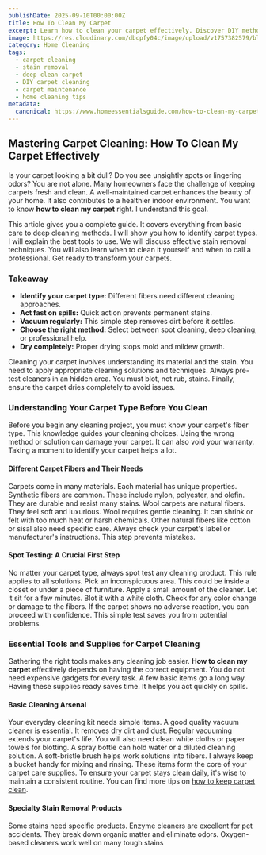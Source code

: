 ```yaml
---
publishDate: 2025-09-10T00:00:00Z
title: How To Clean My Carpet
excerpt: Learn how to clean your carpet effectively. Discover DIY methods, professional tips, and stain removal tricks to keep your carpet fresh and clean.
image: https://res.cloudinary.com/dbcpfy04c/image/upload/v1757382579/blog_image_1757382578_rnznnm.webp
category: Home Cleaning
tags:
  - carpet cleaning
  - stain removal
  - deep clean carpet
  - DIY carpet cleaning
  - carpet maintenance
  - home cleaning tips
metadata:
  canonical: https://www.homeessentialsguide.com/how-to-clean-my-carpet
---
```


## Mastering Carpet Cleaning: How To Clean My Carpet Effectively

Is your carpet looking a bit dull? Do you see unsightly spots or lingering odors? You are not alone. Many homeowners face the challenge of keeping carpets fresh and clean. A well-maintained carpet enhances the beauty of your home. It also contributes to a healthier indoor environment. You want to know **how to clean my carpet** right. I understand this goal.

This article gives you a complete guide. It covers everything from basic care to deep cleaning methods. I will show you how to identify carpet types. I will explain the best tools to use. We will discuss effective stain removal techniques. You will also learn when to clean it yourself and when to call a professional. Get ready to transform your carpets.

### Takeaway

*   **Identify your carpet type:** Different fibers need different cleaning approaches.
*   **Act fast on spills:** Quick action prevents permanent stains.
*   **Vacuum regularly:** This simple step removes dirt before it settles.
*   **Choose the right method:** Select between spot cleaning, deep cleaning, or professional help.
*   **Dry completely:** Proper drying stops mold and mildew growth.

Cleaning your carpet involves understanding its material and the stain. You need to apply appropriate cleaning solutions and techniques. Always pre-test cleaners in an hidden area. You must blot, not rub, stains. Finally, ensure the carpet dries completely to avoid issues.

### Understanding Your Carpet Type Before You Clean

Before you begin any cleaning project, you must know your carpet's fiber type. This knowledge guides your cleaning choices. Using the wrong method or solution can damage your carpet. It can also void your warranty. Taking a moment to identify your carpet helps a lot.

#### Different Carpet Fibers and Their Needs

Carpets come in many materials. Each material has unique properties. Synthetic fibers are common. These include nylon, polyester, and olefin. They are durable and resist many stains. Wool carpets are natural fibers. They feel soft and luxurious. Wool requires gentle cleaning. It can shrink or felt with too much heat or harsh chemicals. Other natural fibers like cotton or sisal also need specific care. Always check your carpet's label or manufacturer's instructions. This step prevents mistakes.

#### Spot Testing: A Crucial First Step

No matter your carpet type, always spot test any cleaning product. This rule applies to all solutions. Pick an inconspicuous area. This could be inside a closet or under a piece of furniture. Apply a small amount of the cleaner. Let it sit for a few minutes. Blot it with a white cloth. Check for any color change or damage to the fibers. If the carpet shows no adverse reaction, you can proceed with confidence. This simple test saves you from potential problems.

### Essential Tools and Supplies for Carpet Cleaning

Gathering the right tools makes any cleaning job easier. **How to clean my carpet** effectively depends on having the correct equipment. You do not need expensive gadgets for every task. A few basic items go a long way. Having these supplies ready saves time. It helps you act quickly on spills.

#### Basic Cleaning Arsenal

Your everyday cleaning kit needs simple items. A good quality vacuum cleaner is essential. It removes dry dirt and dust. Regular vacuuming extends your carpet's life. You will also need clean white cloths or paper towels for blotting. A spray bottle can hold water or a diluted cleaning solution. A soft-bristle brush helps work solutions into fibers. I always keep a bucket handy for mixing and rinsing. These items form the core of your carpet care supplies. To ensure your carpet stays clean daily, it's wise to maintain a consistent routine. You can find more tips on [how to keep carpet clean](https://homeessentialsguide.com/how-to-keep-carpet-clean).

#### Specialty Stain Removal Products

Some stains need specific products. Enzyme cleaners are excellent for pet accidents. They break down organic matter and eliminate odors. Oxygen-based cleaners work well on many tough stains